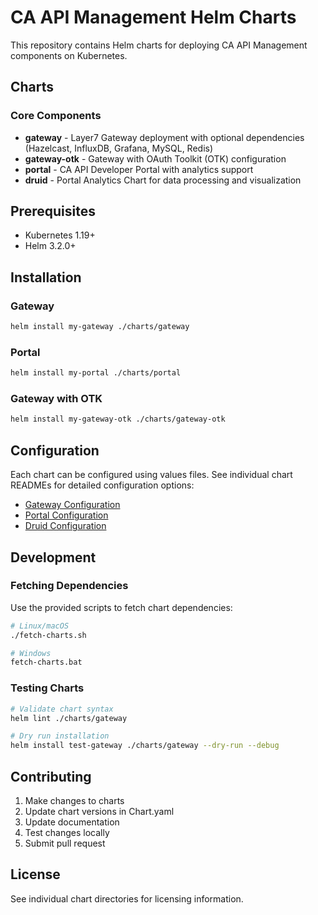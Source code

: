 # CA API Management Helm Charts

This repository contains Helm charts for deploying CA API Management components on Kubernetes.

## Charts

### Core Components
- **gateway** - Layer7 Gateway deployment with optional dependencies (Hazelcast, InfluxDB, Grafana, MySQL, Redis)
- **gateway-otk** - Gateway with OAuth Toolkit (OTK) configuration
- **portal** - CA API Developer Portal with analytics support
- **druid** - Portal Analytics Chart for data processing and visualization

## Prerequisites

- Kubernetes 1.19+
- Helm 3.2.0+

## Installation

### Gateway
```bash
helm install my-gateway ./charts/gateway
```

### Portal
```bash
helm install my-portal ./charts/portal
```

### Gateway with OTK
```bash
helm install my-gateway-otk ./charts/gateway-otk
```

## Configuration

Each chart can be configured using values files. See individual chart READMEs for detailed configuration options:

- [Gateway Configuration](./charts/gateway/README.md)
- [Portal Configuration](./charts/portal/README.md)
- [Druid Configuration](./charts/druid/README.md)

## Development

### Fetching Dependencies
Use the provided scripts to fetch chart dependencies:

```bash
# Linux/macOS
./fetch-charts.sh

# Windows
fetch-charts.bat
```

### Testing Charts
```bash
# Validate chart syntax
helm lint ./charts/gateway

# Dry run installation
helm install test-gateway ./charts/gateway --dry-run --debug
```

## Contributing

1. Make changes to charts
2. Update chart versions in Chart.yaml
3. Update documentation
4. Test changes locally
5. Submit pull request

## License

See individual chart directories for licensing information.